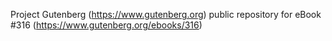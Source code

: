 Project Gutenberg (https://www.gutenberg.org) public repository for eBook #316 (https://www.gutenberg.org/ebooks/316)